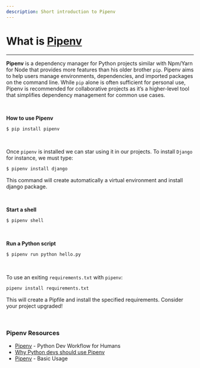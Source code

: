 ```yaml
---
description: Short introduction to Pipenv
---
```


# What is [Pipenv](https://pipenv-fork.readthedocs.io/en/latest/)
---

**Pipenv** is a dependency manager for Python projects similar with Npm/Yarn for Node that provides more features than his older brother `pip`.
Pipenv aims to help users manage environments, dependencies, and imported packages on the command line. 
While `pip` alone is often sufficient for personal use, Pipenv is recommended for collaborative projects as it’s a higher-level tool that simplifies dependency management for common use cases.

<br />

**How to use Pipenv**

```bash
$ pip install pipenv
```

<br />

Once `pipenv` is installed we can star using it in our projects. To install `Django` for instance, we must type:

```bash
$ pipenv install django
```

This command will create automatically a virtual environment and install django package.

<br />

**Start a shell**

```bash
$ pipenv shell
```

<br />

**Run a Python script**

```bash
$ pipenv run python hello.py
```

<br />

To use an exiting `requirements.txt` with `pipenv`:

```bash
pipenv install requirements.txt
```

This will create a Pipfile and install the specified requirements. Consider your project upgraded!

<br />

### Pipenv Resources

- [Pipenv](https://pipenv-fork.readthedocs.io/en/latest/) - Python Dev Workflow for Humans
- [Why Python devs should use Pipenv](https://opensource.com/article/18/2/why-python-devs-should-use-pipenv)
- [Pipenv](https://docs.pipenv.org/basics/) - Basic Usage
